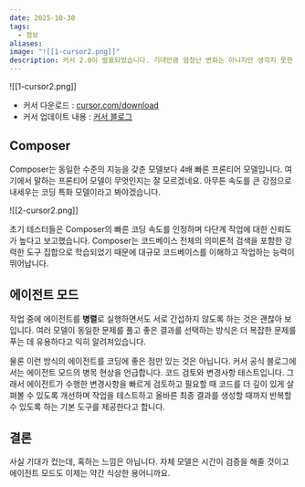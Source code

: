 ```yaml
---
date: 2025-10-30
tags:
  - 정보
aliases:
image: "![[1-cursor2.png]]"
description: 커서 2.0이 발표되었습니다. 기대만큼 엄청난 변화는 아니지만 생각지 못한 변화네요. 자체 모델 발표와 에이전트 중심의 인터페이스 개편이 핵심입니다.
---
```


![[1-cursor2.png]]


- 커서 다운로드 : [cursor.com/download](http://cursor.com/download)
- 커서 업데이트 내용 : [커서 블로그](https://cursor.com/changelog/2-0)
## Composer

Composer는 동일한 수준의 지능을 갖춘 모델보다 4배 빠른 프론티어 모델입니다. 여기에서 말하는 프론티어 모델이 무엇인지는 잘 모르겠네요. 아무튼 속도를 큰 강점으로 내세우는 코딩 특화 모델이라고 봐야겠습니다. 

![[2-cursor2.png]]

초기 테스터들은 Composer의 빠른 코딩 속도를 인정하며 다단계 작업에 대한 신뢰도가 높다고 보고했습니다. Composer는 코드베이스 전체의 의미론적 검색을 포함한 강력한 도구 집합으로 학습되었기 때문에 대규모 코드베이스를 이해하고 작업하는 능력이 뛰어납니다.

## 에이전트 모드

작업 중에 에이전트를 **병렬**로 실행하면서도 서로 간섭하지 않도록 하는 것은 괜찮아 보입니다. 여러 모델이 동일한 문제를 풀고 좋은 결과를 선택하는 방식은 더 복잡한 문제를 푸는 데 유용하다고 익히 알려져있습니다.

물론 이런 방식의 에이전트를 코딩에 좋은 점만 있는 것은 아닙니다. 커서 공식 블로그에서는 에이전트 모드의 병목 현상을 언급합니다. 코드 검토와 변경사항 테스트입니다. 그래서 에이전트가 수행한 변경사항을 빠르게 검토하고 필요할 때 코드를 더 깊이 있게 살펴볼 수 있도록 개선하며 작업을 테스트하고 올바른 최종 결과를 생성할 때까지 반복할 수 있도록 하는 기본 도구를 제공한다고 합니다.

## 결론

사실 기대가 컸는데, 혹하는 느낌은 아닙니다. 자체 모델은 시간이 검증을 해줄 것이고 에이전트 모드도 이제는 약간 식상한 용어니까요. 